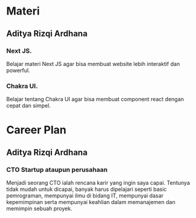 # Materi
## Aditya Rizqi Ardhana
### Next JS.
Belajar materi Next JS agar bisa membuat website lebih interaktif dan powerful.
### Chakra UI.
Belajar tentang Chakra UI agar bisa membuat component react dengan cepat dan simpel.  
# Career Plan
## Aditya Rizqi Ardhana
### CTO Startup ataupun perusahaan
Menjadi seorang CTO ialah rencana karir yang ingin saya capai. Tentunya tidak mudah untuk dicapai, banyak harus dipelajari seperti basic pemrograman, mempunyai ilmu di bidang IT, mempunyai dasar kepemimpinan serta mempunyai keahlian dalam memanajemen dan memimpin sebuah proyek.